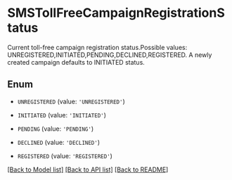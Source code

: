 # SMSTollFreeCampaignRegistrationStatus

Current toll-free campaign registration status.Possible values: UNREGISTERED,INITIATED,PENDING,DECLINED,REGISTERED. A newly created campaign defaults to INITIATED status. 

## Enum

* `UNREGISTERED` (value: `'UNREGISTERED'`)

* `INITIATED` (value: `'INITIATED'`)

* `PENDING` (value: `'PENDING'`)

* `DECLINED` (value: `'DECLINED'`)

* `REGISTERED` (value: `'REGISTERED'`)

[[Back to Model list]](../README.md#documentation-for-models) [[Back to API list]](../README.md#documentation-for-api-endpoints) [[Back to README]](../README.md)


